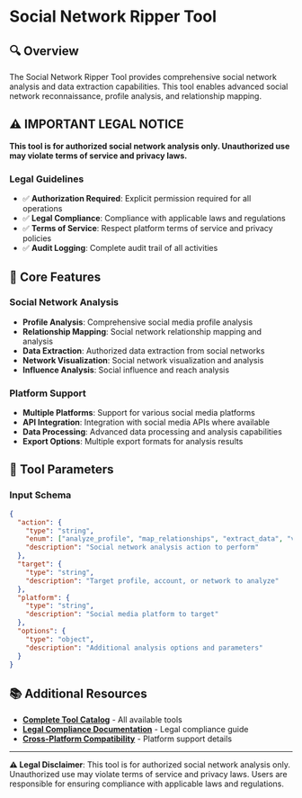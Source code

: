 # Social Network Ripper Tool

## 🔍 **Overview**

The Social Network Ripper Tool provides comprehensive social network analysis and data extraction capabilities. This tool enables advanced social network reconnaissance, profile analysis, and relationship mapping.

## ⚠️ **IMPORTANT LEGAL NOTICE**

**This tool is for authorized social network analysis only. Unauthorized use may violate terms of service and privacy laws.**

### **Legal Guidelines**
- ✅ **Authorization Required**: Explicit permission required for all operations
- ✅ **Legal Compliance**: Compliance with applicable laws and regulations
- ✅ **Terms of Service**: Respect platform terms of service and privacy policies
- ✅ **Audit Logging**: Complete audit trail of all activities

## 🎯 **Core Features**

### **Social Network Analysis**
- **Profile Analysis**: Comprehensive social media profile analysis
- **Relationship Mapping**: Social network relationship mapping and analysis
- **Data Extraction**: Authorized data extraction from social networks
- **Network Visualization**: Social network visualization and analysis
- **Influence Analysis**: Social influence and reach analysis

### **Platform Support**
- **Multiple Platforms**: Support for various social media platforms
- **API Integration**: Integration with social media APIs where available
- **Data Processing**: Advanced data processing and analysis capabilities
- **Export Options**: Multiple export formats for analysis results

## 🔧 **Tool Parameters**

### **Input Schema**
```json
{
  "action": {
    "type": "string",
    "enum": ["analyze_profile", "map_relationships", "extract_data", "visualize_network", "analyze_influence"],
    "description": "Social network analysis action to perform"
  },
  "target": {
    "type": "string",
    "description": "Target profile, account, or network to analyze"
  },
  "platform": {
    "type": "string",
    "description": "Social media platform to target"
  },
  "options": {
    "type": "object",
    "description": "Additional analysis options and parameters"
  }
}
```

## 📚 **Additional Resources**

- **[Complete Tool Catalog](docs/general/TOOL_CATALOG.md)** - All available tools
- **[Legal Compliance Documentation](docs/legal/LEGAL_COMPLIANCE.md)** - Legal compliance guide
- **[Cross-Platform Compatibility](docs/CROSS_PLATFORM_COMPATIBILITY.md)** - Platform support details

---

**⚠️ Legal Disclaimer**: This tool is for authorized social network analysis only. Unauthorized use may violate terms of service and privacy laws. Users are responsible for ensuring compliance with applicable laws and regulations.